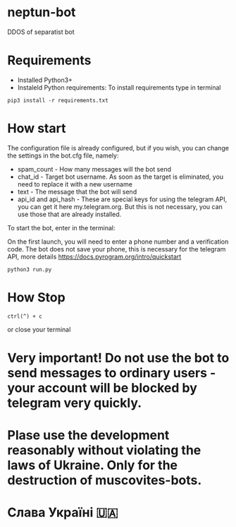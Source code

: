 # neptun-bot
DDOS of separatist bot

# Requirements
- Installed Python3+
- Instaleld Python requirements:
To install requirements type in terminal
```
pip3 install -r requirements.txt
```

# How start
The configuration file is already configured, but if you wish, you can change the settings in the bot.cfg file, namely:
- spam_count - How many messages will the bot send
- chat_id - Target bot username. As soon as the target is eliminated, you need to replace it with a new username
- text - The message that the bot will send
- api_id and api_hash - These are special keys for using the telegram API, you can get it here my.telegram.org. But this is not necessary, you can use those that are already installed.

To start the bot, enter in the terminal:

On the first launch, you will need to enter a phone number and a verification code. The bot does not save your phone, this is necessary for the telegram API, more details https://docs.pyrogram.org/intro/quickstart

```
python3 run.py
```

# How Stop

```
ctrl(^) + с
```
or close your terminal


# Very important! Do not use the bot to send messages to ordinary users - your account will be blocked by telegram very quickly.

# Plase use the development reasonably without violating the laws of Ukraine. Only for the destruction of muscovites-bots.
# Слава Україні 🇺🇦
